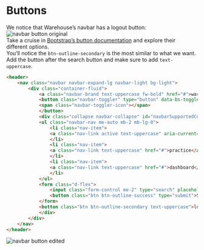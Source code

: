 # Buttons
We notice that Warehouse’s navbar has a logout button: 
![navbar button original](https://user-images.githubusercontent.com/18662979/155177208-bfc96a3d-c2e2-4f8d-a77c-94d32696ffca.png)
<br/>
Take a cruise in [Bootstrap’s button documentation](https://getbootstrap.com/docs/5.0/components/buttons/) and explore their different options. 
<br/>
You’ll notice the `btn-outline-secondary` is the most similar to what we want. Add the button after the search button and make sure to add `text-uppercase`.
```html
<header>
    <nav class="navbar navbar-expand-lg navbar-light bg-light">
        <div class="container-fluid">
            <a class="navbar-brand text-uppercase fw-bold" href="#">warehouse</a>
            <button class="navbar-toggler" type="button" data-bs-toggle="collapse" data-bs-target="#navbarSupportedContent" aria-controls="navbarSupportedContent" aria-expanded="false" aria-label="Toggle navigation">
            <span class="navbar-toggler-icon"></span>
            </button>
            <div class="collapse navbar-collapse" id="navbarSupportedContent">
            <ul class="navbar-nav me-auto mb-2 mb-lg-0">
                <li class="nav-item">
                <a class="nav-link active text-uppercase" aria-current="page" href="#">learn</a>
                </li>
                <li class="nav-item">
                <a class="nav-link text-uppercase" href="#">practice</a>
                </li>
                <li class="nav-item">
                <a class="nav-link text-uppercase" href="#">dashboard</a>
                </li>
            </ul>
            <form class="d-flex">
                <input class="form-control me-2" type="search" placeholder="Search" aria-label="Search">
                <button class="btn btn-outline-success" type="submit">Search</button>
            </form>
            <button class="btn btn-outline-secondary text-uppercase">log out</button>
            </div>
        </div>
    </nav>
</header>
```
![navbar button edited](https://user-images.githubusercontent.com/18662979/155175838-a7d75afc-1a8c-4384-99af-9bd8c5a6b53b.png)

